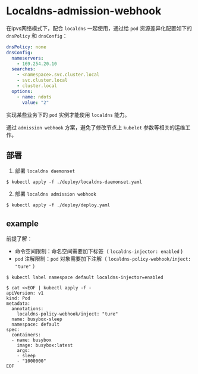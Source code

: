 # Localdns-admission-webhook

在ipvs网络模式下，配合 `localdns` 一起使用，通过给 `pod` 资源差异化配置如下的 `dnsPolicy` 和 `dnsConfig`：
```yaml
dnsPolicy: none
dnsConfig: 
  nameservers:
    - 169.254.20.10
  searches:
    - <namespace>.svc.cluster.local
    - svc.cluster.local
    - cluster.local
  options:
    - name: ndots
      value: "2"
```
实现某些业务下的 `pod` 实例才能使用 `localdns` 能力。

通过 `admission webhook` 方案，避免了修改节点上 `kubelet` 参数等相关的运维工作。


## 部署

1. 部署 `localdns daemonset`

```shell script
$ kubectl apply -f ./deploy/localdns-daemonset.yaml
```

2. 部署 `localdns admission webhook`

```shell script
$ kubectl apply -f ./deploy/deploy.yaml
```

## example

前提了解：

- 命令空间限制：命名空间需要加下标签（ `localdns-injector: enabled` )
- `pod` 注解限制：`pod` 对象需要加下注解（ `localdns-policy-webhook/inject: "ture"` ）

``` shell script
$ kubectl label namespace default localdns-injector=enabled

$ cat <<EOF | kubectl apply -f -
apiVersion: v1
kind: Pod
metadata:
  annotations:
    localdns-policy-webhook/inject: "ture" 
  name: busybox-sleep
  namespace: default
spec:
  containers:
  - name: busybox
    image: busybox:latest
    args:
    - sleep
    - "1000000"
EOF
```